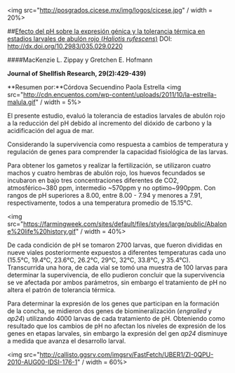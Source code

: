 <img src="http://posgrados.cicese.mx/img/logos/cicese.jpg" / width = 20%>

##[Efecto del pH sobre la expresión génica y la tolerancia térmica en estadios larvales de abulón rojo (*Haliotis rufescens*)](http://www.bioone.org/doi/full/10.2983/035.029.0220)
DOI: http://dx.doi.org/10.2983/035.029.0220

####MacKenzie L. Zippay y Gretchen E. Hofmann 

**Journal of Shellfish Research, 29(2):429-439)**

**Resumen por:**Córdova Secuendino Paola Estrella 
<img src="http://cdn.encuentos.com/wp-content/uploads/2011/10/la-estrella-malula.gif" / width = 5%>

El presente estudio, evaluó la tolerancia  de estadios larvales de abulón rojo a la reducción del pH debido al incremento del dióxido de carbono y la acidificación del agua de mar.

Considerando la supervivencia como respuesta a cambios de temperatura y regulación de genes para comprender la capacidad fisiológica de las larvas.

Para obtener los gametos y realizar la fertilización, se utilizaron cuatro machos y cuatro hembras de abulón rojo, los huevos fecundados se incubaron en bajo tres concentraciones diferentes de CO2, atmosférico~380 ppm, intermedio ~570ppm y no optimo~990ppm. Con rangos de pH superiores a 8.00, entre 8.00 - 7.94 y menores a 7.91, respectivamente, todos a una temperatura promedio de 15.15°C.

<img src="https://farmingweek.com/sites/default/files/styles/large/public/Abalone%20life%20history.gif" / width = 40%>
 
De cada  condición de pH se tomaron 2700 larvas, que fueron divididas en nueve viales posteriormente expuestos a diferentes temperaturas cada uno (15.5°C, 19.4°C, 23.6°C, 26.2°C, 29°C, 32°C, 33.8°C, y 35.4°C). Transcurrida una hora, de cada vial se tomó una muestra de 100 larvas para determinar la supervivencia, de ello pudieron concluir que la supervivencia se ve afectada por ambos parámetros, sin embargo el tratamiento de pH no altera el patrón de tolerancia térmica. 

Para determinar la expresión de los genes que participan en la formación de la concha, se midieron dos genes de biomineralización (*engrailed* y *ap24*) utilizando 4000 larvas de cada tratamiento de pH. Obteniendo como resultado que los cambios de pH no afectan los niveles de expresión de los genes en etapas larvales, sin embargo la expresión del gen *ap24* disminuye a medida que avanza el desarrollo larval.

<img src="http://callisto.ggsrv.com/imgsrv/FastFetch/UBER1/ZI-0QPU-2010-AUG00-IDSI-176-1" / width = 60%>
 
